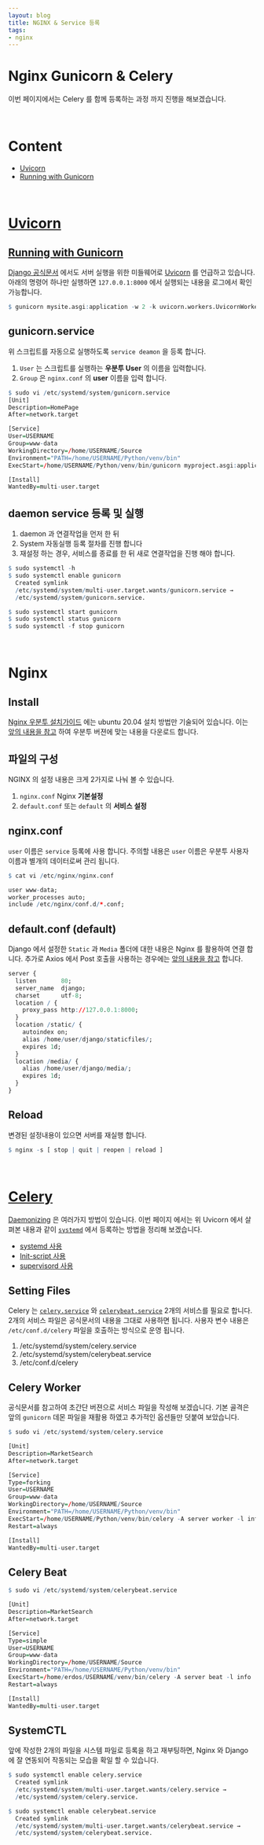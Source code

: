 ```yaml
---
layout: blog
title: NGINX & Service 등록
tags:
- nginx
---
```


# Nginx Gunicorn & Celery
이번 페이지에서는 Celery 를 함께 등록하는 과정 까지 진행을 해보겠습니다.

<br/>

# Content
- [Uvicorn](#uvicorn)
- [Running with Gunicorn](#running-with-gunicorn)

<br/>

# [Uvicorn](https://www.uvicorn.org)
## [Running with Gunicorn](https://www.uvicorn.org/#running-with-gunicorn)
[Django 공식문서](https://docs.djangoproject.com/en/4.0/howto/deployment/asgi/uvicorn/) 에서도  서버 실행을 위한 미들웨어로 [Uvicorn](https://www.uvicorn.org) 를 언급하고 있습니다. 아래의 명령어 하나만 실행하면 `127.0.0.1:8000` 에서 실행되는 내용을 로그에서 확인 가능합니다.
```r
$ gunicorn mysite.asgi:application -w 2 -k uvicorn.workers.UvicornWorker
```

## gunicorn.service
위 스크립트를 자동으로 실행하도록 `service deamon` 을 등록 합니다. 
1. `User` 는 스크립트를 실행하는 **<span style="color:var(--strong);">우분투 User</span>** 의 이름을 입력합니다. 
2. `Group` 은 `nginx.conf` 의 **<span style="color:var(--strong);">user</span>** 이름을 입력 합니다.
```r
$ sudo vi /etc/systemd/system/gunicorn.service
[Unit]
Description=HomePage
After=network.target

[Service]
User=USERNAME
Group=www-data
WorkingDirectory=/home/USERNAME/Source
Environment="PATH=/home/USERNAME/Python/venv/bin"
ExecStart=/home/USERNAME/Python/venv/bin/gunicorn myproject.asgi:application -k uvicorn.workers.UvicornWorker

[Install]
WantedBy=multi-user.target
```

## daemon service 등록 및 실행
1. daemon 과 연결작업을 먼저 한 뒤
2. System 자동실행 등록 절차를 진행 합니다
3. 재설정 하는 경우, 서비스를 종료를 한 뒤 새로 연결작업을 진행 해야 합니다.
```r
$ sudo systemctl -h
$ sudo systemctl enable gunicorn
  Created symlink 
  /etc/systemd/system/multi-user.target.wants/gunicorn.service → 
  /etc/systemd/system/gunicorn.service.

$ sudo systemctl start gunicorn
$ sudo systemctl status gunicorn
$ sudo systemctl -f stop gunicorn
```

<br/>

# Nginx
## Install
[Nginx 우분투 설치가이드](https://www.nginx.com/resources/wiki/start/topics/tutorials/install/#official-debian-ubuntu-packages) 에는 ubuntu 20.04 설치 방법만 기술되어 있습니다. 이는 [앞의 내용을 참고](https://yongbeomkim.github.io/ubuntu/2022-01-11-nginx-init.html) 하여 우분투 버젼에 맞는 내용을 다운로드 합니다.

## 파일의 구성
NGINX 의 설정 내용은 크게 2가지로 나눠 볼 수 있습니다. 
1. `nginx.conf` Nginx **기본설정** 
2. `default.conf` 또는 `default` 의 **서비스 설정**

## nginx.conf
`user` 이름은 `service` 등록에 사용 합니다. 주의할 내용은 `user` 이름은 우분투 사용자 이름과 별개의 데이터로써 관리 됩니다.
```r
$ cat vi /etc/nginx/nginx.conf

user www-data;
worker_processes auto;
include /etc/nginx/conf.d/*.conf;
```

## default.conf (default)
Django 에서 설정한 `Static` 과 `Media` 폴더에 대한 내용은 Nginx 를 활용하여 연결 합니다. 추가로 Axios 에서 Post 호출을 사용하는 경우에는 [앞의 내용을 참고](https://yongbeomkim.github.io/ubuntu/2022-01-11-nginx-init.html) 합니다.
```r
server {
  listen       80;
  server_name  django;
  charset      utf-8;
  location / {
    proxy_pass http://127.0.0.1:8000;
  }
  location /static/ {
    autoindex on;
    alias /home/user/django/staticfiles/;
    expires 1d;
  }
  location /media/ {
    alias /home/user/django/media/;
    expires 1d;
  } 
}
```

## Reload
변경된 설정내용이 있으면 서버를 재실행 합니다.
```r
$ nginx -s [ stop | quit | reopen | reload ]
```

<br/>

# [Celery](https://docs.celeryq.dev/en/latest/)
[Daemonizing](https://docs.celeryq.dev/en/latest/userguide/daemonizing.html) 은 여러가지 방법이 있습니다. 이번 페이지 에서는 위 Uvicorn 에서 살펴본 내용과 같이 [`systemd`](https://docs.celeryq.dev/en/latest/userguide/daemonizing.html#usage-systemd) 에서 등록하는 방법을 정리해 보겠습니다. 
- [systemd 사용](https://devlog.jwgo.kr/2019/07/05/celery-daemonization/)
- [Init-script 사용](https://dingrr.com/blog/post/celery%EB%A5%BC-%EB%8D%B0%EB%AA%AC%EC%9C%BC%EB%A1%9C-%EA%B5%AC%EB%8F%99-on-ubuntu)
- [supervisord 사용](https://dev.to/idrisrampurawala/deploying-django-with-celery-and-redis-on-ubuntu-3fo6)

## Setting Files
Celery 는 [`celery.service`](https://docs.celeryq.dev/en/latest/userguide/daemonizing.html#service-file-celery-service) 와 [`celerybeat.service`](https://docs.celeryq.dev/en/latest/userguide/daemonizing.html#service-file-celerybeat-service) 2개의 서비스를 필요로 합니다. 2개의 서비스 파일은 공식문서의 내용을 그대로 사용하면 됩니다. 사용자 변수 내용은 `/etc/conf.d/celery` 파일을 호출하는 방식으로 운영 됩니다.
1. /etc/systemd/system/celery.service
2. /etc/systemd/system/celerybeat.service
3. /etc/conf.d/celery

## Celery Worker
공식문서를 참고하여 초간단 버젼으로 서비스 파일을 작성해 보겠습니다. 기본 골격은 앞의 `gunicorn` 데몬 파일을 재활용 하였고 추가적인 옵션들만 덧붙여 보았습니다.
```r
$ sudo vi /etc/systemd/system/celery.service

[Unit]
Description=MarketSearch
After=network.target

[Service]
Type=forking
User=USERNAME
Group=www-data
WorkingDirectory=/home/USERNAME/Source
Environment="PATH=/home/USERNAME/Python/venv/bin"
ExecStart=/home/USERNAME/Python/venv/bin/celery -A server worker -l info
Restart=always

[Install]
WantedBy=multi-user.target
```

## Celery Beat
```r
$ sudo vi /etc/systemd/system/celerybeat.service

[Unit]
Description=MarketSearch
After=network.target

[Service]
Type=simple
User=USERNAME
Group=www-data
WorkingDirectory=/home/USERNAME/Source
Environment="PATH=/home/USERNAME/Python/venv/bin"
ExecStart=/home/erdos/USERNAME/venv/bin/celery -A server beat -l info
Restart=always

[Install]
WantedBy=multi-user.target
```

## SystemCTL
앞에 작성한 2개의 파일을 시스템 파일로 등록을 하고 재부팅하면, Nginx 와 Django 에 잘 연동되어 작동되는 모습을 확일 할 수 있습니다.

```r
$ sudo systemctl enable celery.service                 
  Created symlink 
  /etc/systemd/system/multi-user.target.wants/celery.service → 
  /etc/systemd/system/celery.service.

$ sudo systemctl enable celerybeat.service
  Created symlink 
  /etc/systemd/system/multi-user.target.wants/celerybeat.service →
  /etc/systemd/system/celerybeat.service.
```